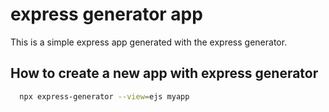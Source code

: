 # express generator app

This is a simple express app generated with the express generator.

## How to create a new app with express generator

```bash
  npx express-generator --view=ejs myapp
```
